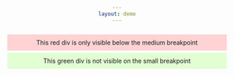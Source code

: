 ```yaml
---
layout: demo
---
```


<style>
  div {
    padding: 10px;
    margin-bottom: 5px;
    text-align: center;
  }
</style>

<div class="medium-up--hide" style="background-color: #ffd3d3;">This red div is only visible below the medium breakpoint</div>
<div class="small--hide" style="background-color: #e1ffd3;">This green div is not visible on the small breakpoint</div>
<div class="medium-up--show" style="display: none; background-color: #d3e0ff;">Even with display none set, this blue div will appear above the large breakpoint.</div>
